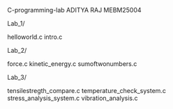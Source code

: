 C-programming-lab
ADITYA RAJ 
MEBM25004


Lab_1/

helloworld.c
intro.c

 Lab_2/

force.c
kinetic_energy.c
 sumoftwonumbers.c

 Lab_3/

tensilestregth_compare.c
temperature_check_system.c
 stress_analysis_system.c
 vibration_analysis.c
